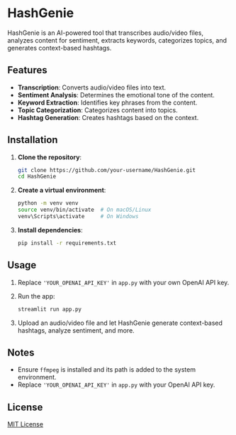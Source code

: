# HashGenie

HashGenie is an AI-powered tool that transcribes audio/video files, analyzes content for sentiment, extracts keywords, categorizes topics, and generates context-based hashtags.

## Features
- **Transcription**: Converts audio/video files into text.
- **Sentiment Analysis**: Determines the emotional tone of the content.
- **Keyword Extraction**: Identifies key phrases from the content.
- **Topic Categorization**: Categorizes content into topics.
- **Hashtag Generation**: Creates hashtags based on the context.

## Installation

1. **Clone the repository**:
    ```bash
    git clone https://github.com/your-username/HashGenie.git
    cd HashGenie
    ```

2. **Create a virtual environment**:
    ```bash
    python -m venv venv
    source venv/bin/activate  # On macOS/Linux
    venv\Scripts\activate     # On Windows
    ```

3. **Install dependencies**:
    ```bash
    pip install -r requirements.txt
    ```

## Usage

1. Replace `'YOUR_OPENAI_API_KEY'` in `app.py` with your own OpenAI API key.
2. Run the app:
    ```bash
    streamlit run app.py
    ```

3. Upload an audio/video file and let HashGenie generate context-based hashtags, analyze sentiment, and more.

## Notes
- Ensure `ffmpeg` is installed and its path is added to the system environment.
- Replace `'YOUR_OPENAI_API_KEY'` in `app.py` with your OpenAI API key.

## License
[MIT License](LICENSE)

